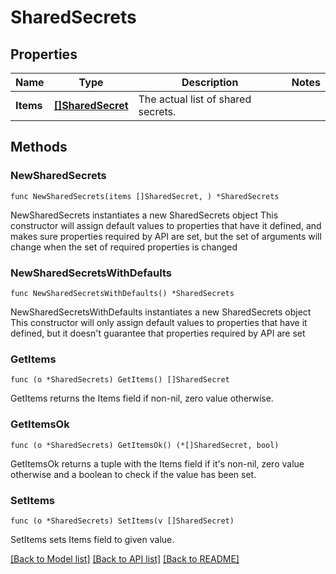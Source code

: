 # SharedSecrets

## Properties

Name | Type | Description | Notes
------------ | ------------- | ------------- | -------------
**Items** | [**[]SharedSecret**](SharedSecret.md) | The actual list of shared secrets. | 

## Methods

### NewSharedSecrets

`func NewSharedSecrets(items []SharedSecret, ) *SharedSecrets`

NewSharedSecrets instantiates a new SharedSecrets object
This constructor will assign default values to properties that have it defined,
and makes sure properties required by API are set, but the set of arguments
will change when the set of required properties is changed

### NewSharedSecretsWithDefaults

`func NewSharedSecretsWithDefaults() *SharedSecrets`

NewSharedSecretsWithDefaults instantiates a new SharedSecrets object
This constructor will only assign default values to properties that have it defined,
but it doesn't guarantee that properties required by API are set

### GetItems

`func (o *SharedSecrets) GetItems() []SharedSecret`

GetItems returns the Items field if non-nil, zero value otherwise.

### GetItemsOk

`func (o *SharedSecrets) GetItemsOk() (*[]SharedSecret, bool)`

GetItemsOk returns a tuple with the Items field if it's non-nil, zero value otherwise
and a boolean to check if the value has been set.

### SetItems

`func (o *SharedSecrets) SetItems(v []SharedSecret)`

SetItems sets Items field to given value.



[[Back to Model list]](../README.md#documentation-for-models) [[Back to API list]](../README.md#documentation-for-api-endpoints) [[Back to README]](../README.md)


